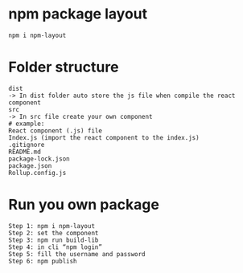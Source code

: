 # npm package layout
    npm i npm-layout

# Folder structure
    dist 
    -> In dist folder auto store the js file when compile the react component
    src
    -> In src file create your own component
    # example:
    React component (.js) file
    Index.js (import the react component to the index.js)
    .gitignore
    README.md
    package-lock.json
    package.json
    Rollup.config.js

# Run you own package
    Step 1: npm i npm-layout
    Step 2: set the component
    Step 3: npm run build-lib
    Step 4: in cli “npm login”
    Step 5: fill the username and password 
    Step 6: npm publish

